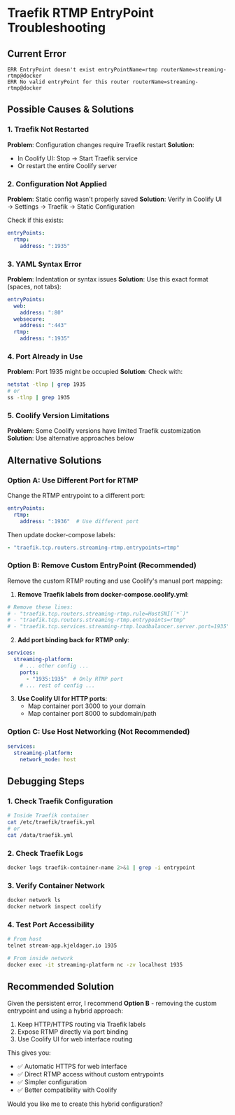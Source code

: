 # Traefik RTMP EntryPoint Troubleshooting

## Current Error
```
ERR EntryPoint doesn't exist entryPointName=rtmp routerName=streaming-rtmp@docker
ERR No valid entryPoint for this router routerName=streaming-rtmp@docker
```

## Possible Causes & Solutions

### 1. Traefik Not Restarted
**Problem**: Configuration changes require Traefik restart
**Solution**: 
- In Coolify UI: Stop → Start Traefik service
- Or restart the entire Coolify server

### 2. Configuration Not Applied
**Problem**: Static config wasn't properly saved
**Solution**: Verify in Coolify UI → Settings → Traefik → Static Configuration

Check if this exists:
```yaml
entryPoints:
  rtmp:
    address: ":1935"
```

### 3. YAML Syntax Error
**Problem**: Indentation or syntax issues
**Solution**: Use this exact format (spaces, not tabs):

```yaml
entryPoints:
  web:
    address: ":80"
  websecure:
    address: ":443"
  rtmp:
    address: ":1935"
```

### 4. Port Already in Use
**Problem**: Port 1935 might be occupied
**Solution**: Check with:
```bash
netstat -tlnp | grep 1935
# or
ss -tlnp | grep 1935
```

### 5. Coolify Version Limitations
**Problem**: Some Coolify versions have limited Traefik customization
**Solution**: Use alternative approaches below

## Alternative Solutions

### Option A: Use Different Port for RTMP
Change the RTMP entrypoint to a different port:

```yaml
entryPoints:
  rtmp:
    address: ":1936"  # Use different port
```

Then update docker-compose labels:
```yaml
- "traefik.tcp.routers.streaming-rtmp.entrypoints=rtmp"
```

### Option B: Remove Custom EntryPoint (Recommended)
Remove the custom RTMP routing and use Coolify's manual port mapping:

1. **Remove Traefik labels from docker-compose.coolify.yml**:
```yaml
# Remove these lines:
# - "traefik.tcp.routers.streaming-rtmp.rule=HostSNI(`*`)"
# - "traefik.tcp.routers.streaming-rtmp.entrypoints=rtmp"
# - "traefik.tcp.services.streaming-rtmp.loadbalancer.server.port=1935"
```

2. **Add port binding back for RTMP only**:
```yaml
services:
  streaming-platform:
    # ... other config ...
    ports:
      - "1935:1935"  # Only RTMP port
    # ... rest of config ...
```

3. **Use Coolify UI for HTTP ports**:
   - Map container port 3000 to your domain
   - Map container port 8000 to subdomain/path

### Option C: Use Host Networking (Not Recommended)
```yaml
services:
  streaming-platform:
    network_mode: host
```

## Debugging Steps

### 1. Check Traefik Configuration
```bash
# Inside Traefik container
cat /etc/traefik/traefik.yml
# or
cat /data/traefik.yml
```

### 2. Check Traefik Logs
```bash
docker logs traefik-container-name 2>&1 | grep -i entrypoint
```

### 3. Verify Container Network
```bash
docker network ls
docker network inspect coolify
```

### 4. Test Port Accessibility
```bash
# From host
telnet stream-app.kjeldager.io 1935

# From inside network
docker exec -it streaming-platform nc -zv localhost 1935
```

## Recommended Solution

Given the persistent error, I recommend **Option B** - removing the custom entrypoint and using a hybrid approach:

1. Keep HTTP/HTTPS routing via Traefik labels
2. Expose RTMP directly via port binding
3. Use Coolify UI for web interface routing

This gives you:
- ✅ Automatic HTTPS for web interface
- ✅ Direct RTMP access without custom entrypoints
- ✅ Simpler configuration
- ✅ Better compatibility with Coolify

Would you like me to create this hybrid configuration?